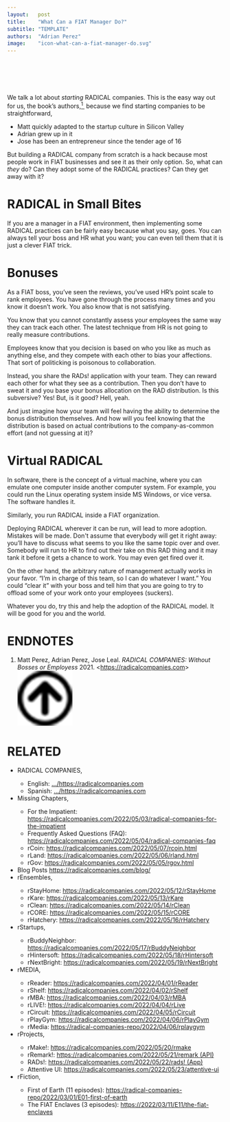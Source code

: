 ```yaml
---
layout:   post
title:    "What Can a FIAT Manager Do?"
subtitle: "TEMPLATE"
authors:  "Adrian Perez"
image:    "icon-what-can-a-fiat-manager-do.svg"
---
```


<div style="display:none;">
 <p>Since a <span class="_paradigm">FIAT</span> manager can do anything she wants with her team, she can experiment with <span class="_paradigm">RADICAL</span> practices. She can always say they are just a &ldquo;clever&rdquo; <span class="_paradigm">FIAT</span> technique to lessen her load.</p>
</div>

<h1>&nbsp;</h1>
 <p>We talk a lot about <em>starting</em> <span class="_paradigm">RADICAL</span> companies. This is the easy way out for us, the book&rsquo;s authors,<a href="#en01"><sup id="bm01">1&nbsp;</sup></a> because we find starting companies to be straightforward,</p>
  <ul>
   <li>Matt quickly adapted to the startup culture in Silicon Valley</li>
   <li>Adrian grew up in it</li>
   <li>Jose has been an entrepreneur since the tender age of 16</li>
  </ul>
 <p>But building a <span class="_paradigm">RADICAL</span> company from scratch is a hack because most people work in <span class="_paradigm">FIAT</span> businesses and see it as their only option. So, what can <em>they</em> do? Can they adopt some of the <span class="_paradigm">RADICAL</span> practices? Can they get away with it?</p>

<h1><span class="_paradigm">RADICAL</span> in Small Bites</h1>
 <p>If you are a manager in a <span class="_paradigm">FIAT</span> environment, then implementing some <span class="_paradigm">RADICAL</span> practices can be fairly easy because what you say, goes. You can always tell your boss and HR what you want; you can even tell them that it is just a clever <span class="_paradigm">FIAT</span> trick.</p>

<h1>Bonuses</h1>
 <p>As a <span class="_paradigm">FIAT</span> boss, you’ve seen the reviews, you’ve used HR’s point scale to rank employees. You have gone through the process many times and you know it doesn’t work. You also know that is not satisfying.</p>
 <p>You know that you cannot constantly assess your employees the same way they can track each other. The latest technique from HR is not going to really measure contributions.</p>
 <p>Employees know that you decision is based on who you like as much as anything else, and they compete with each other to bias your affections. That sort of politicking is poisonous to collaboration.</p>
 <p>Instead, you share the RADs! application with your team. They can reward each other for what they see as a contribution. Then you don’t have to sweat it and you base your bonus allocation on the <span class="_paradigm">RAD</span> distribution. Is this subversive? Yes! But, is it good? Hell, yeah.</p>
 <p>And just imagine how your team will feel having the ability to determine the bonus distribution themselves. And how will you feel knowing that the distribution is based on actual contributions to the company-as-common effort (and not guessing at it)?</p>

<h1>Virtual <span class="_paradigm">RADICAL</span></h1>
 <p>In software, there is the concept of a virtual machine, where you can emulate one computer inside another computer system. For example, you could run the Linux operating system inside MS Windows, or vice versa. The software handles it.</p>
 <p>Similarly, you run <span class="_paradigm">RADICAL</span> inside a <span class="_paradigm">FIAT</span> organization.</p>
 <p>Deploying <span class="_paradigm">RADICAL</span> wherever it can be run, will lead to more adoption. Mistakes will be made. Don't assume that everybody will get it right away: you’ll have to discuss what seems to you like the same topic over and over. Somebody will run to HR to find out their take on this <span class="_paradigm">RAD</span> thing and it may tank it before it gets a chance to work. You may even get fired over it.</p>
 <p>On the other hand, the arbitrary nature of management actually works in your favor. “I’m in charge of this team, so I can do whatever I want.” You could &ldquo;clear it&rdquo; with your boss and tell him that you are going to try to offload some of your work onto your employees (suckers). </p>
 <p>Whatever you do, try this and help the adoption of the <span class="_paradigm">RADICAL</span> model. It will be good for you and the world.</p>

<h1 class="_section">ENDNOTES</h1>
 <ol>
  <li id="en01">
   <p class="_list-item">
    Matt Perez, Adrian Perez, Jose Leal.
    <em>RADICAL COMPANIES: Without Bosses or Employess</em>
    2021.
    <<a href="https://radicalcompanies.com" target="_blank">https://radicalcompanies.com</a>>
    <a class="_uparrow" href="#bm01"><img src="/assets/img/arrow-up-icon.png"></a>
   </p>
  </li>
 </ol>

<h1 class="_section">RELATED</h1>
 <ul>
  <li>RADICAL COMPANIES,</li>
   <ul>
    <li><a>English</a>: <a href="https://radicalcompanies.com" target="_blank">&hellip;/https://radicalcompanies.com</a></li>
    <li><a>Spanish</a>: <a href="https://radicalcompanies.com" target="_blank">&hellip;/https://radicalcompanies.com</a></li>
   </ul>
  <li>Missing Chapters,</li>
   <ul>
    <li>For the Impatient: <a href="https://radicalcompanies.com/2022/05/03/radical-companies-for-the-impatient" target="_blank">https://radicalcompanies.com/2022/05/03/radical-companies-for-the-impatient</a></li>
    <li>Frequently Asked Questions (FAQ): <a href="https://radicalcompanies.com/2022/05/04/radical-companies-faq" target="_blank">https://radicalcompanies.com/2022/05/04/radical-companies-faq</a></li>
    <li>rCoin: <a href="https://radicalcompanies.com/2022/05/07/rcoin.html" target="_blank">https://radicalcompanies.com/2022/05/07/rcoin.html</a></li>
    <li>rLand: <a href="https://radicalcompanies.com/2022/05/06/rland.html" target="_blank">https://radicalcompanies.com/2022/05/06/rland.html</a></li>
    <li>rGov: <a href="https://radicalcompanies.com/2022/05/05/rgov.html" target="_blank">https://radicalcompanies.com/2022/05/05/rgov.html</a></li>
   </ul>
   <li>Blog Posts <a href="https://radicalcompanies.com/blog/" target="_blank">https://radicalcompanies.com/blog/</a></li>
   <li>rEnsembles,</li>
    <ul>
     <li> rStayHome: <a href="https://radicalcompanies.com/2022/05/12/rStayHome" target="_blank">https://radicalcompanies.com/2022/05/12/rStayHome</a></li>
     <li>     rKare: <a href="https://radicalcompanies.com/2022/05/13/rKare" target="_blank">https://radicalcompanies.com/2022/05/13/rKare</a></li>
     <li>    rClean: <a href="https://radicalcompanies.com/2022/05/14/rClean" target="_blank">https://radicalcompanies.com/2022/05/14/rClean</a></li>
     <li>     rCORE: <a href="https://radicalcompanies.com/2022/05/15/rCORE" target="_blank">https://radicalcompanies.com/2022/05/15/rCORE</a></li>
     <li>rHatchery: <a href="https://radicalcompanies.com/2022/05/16/rHatchery" target="_blank">https://radicalcompanies.com/2022/05/16/rHatchery</a></li>
    </ul>
   <li>rStartups,</li>
    <ul>
     <li>rBuddyNeighbor: <a href="https://radicalcompanies.com/2022/05/17/rBuddyNeighbor" target="_blank">https://radicalcompanies.com/2022/05/17/rBuddyNeighbor</a></li>
     <li>   rHintersoft: <a href="https://radicalcompanies.com/2022/05/18/rHintersoft" target="_blank">https://radicalcompanies.com/2022/05/18/rHintersoft</a></li> 
     <li>   rNextBright: <a href="https://radicalcompanies.com/2022/05/19/rNextBright" target="_blank">https://radicalcompanies.com/2022/05/19/rNextBright</a></li>
    </ul>
   <li>rMEDIA,</li>
    <ul>
     <li> rReader: <a href="https://radicalcompanies.com/2022/04/01/rReader" target="_blank">https://radicalcompanies.com/2022/04/01/rReader</a></li>
     <li>  rShelf: <a href="https://radicalcompanies.com/2022/04/02/rShelf" target="_blank">https://radicalcompanies.com/2022/04/02/rShelf</a></li>
     <li>    rMBA: <a href="https://radicalcompanies.com/2022/04/03/rMBA" target="_blank">https://radicalcompanies.com/2022/04/03/rMBA</a></li>
     <li>  rLIVE!: <a href="https://radicalcompanies.com/2022/04/04/rLive" target="_blank">https://radicalcompanies.com/2022/04/04/rLive</a></li>
     <li>rCircuit: <a href="https://radicalcompanies.com/2022/04/05/rCircuit" target="_blank">https://radicalcompanies.com/2022/04/05/rCircuit</a></li>
     <li>rPlayGym: <a href="https://radicalcompanies.com/2022/04/06/rPlayGym" target="_blank">https://radicalcompanies.com/2022/04/06/rPlayGym</a></li>
     <li>  rMedia: <a href="https://radical-companies-repo/2022/04/06/rplaygym" target="_blank">https://radical-companies-repo/2022/04/06/rplaygym</a></li>
    </ul>
   <li>rProjects,</li>
    <ul>
     <li>      rMake!: <a href="https://radicalcompanies.com/2022/05/20/rmake" target="_blank">https://radicalcompanies.com/2022/05/20/rmake</a></li>
     <li>    rRemark!: <a href="https://radicalcompanies.com/2022/05/21/remark" target="_blank">https://radicalcompanies.com/2022/05/21/remark (API)</a></li>
     <li>       RADs!: <a href="https://radicalcompanies.com/2022/05/22/rads!" target="_blank">https://radicalcompanies.com/2022/05/22/rads! (App)</a></li>
     <li>Attentive UI: <a href="https://radicalcompanies.com/2022/05/23/attentive-ui" target="_blank">https://radicalcompanies.com/2022/05/23/attentive-ui</a></li>
    </ul>
   <li>rFiction,</li>
    <ul>
     <li>  First of Earth (11 episodes): <a href="https://radical-companies-repo/2022/03/01/E01-first-of-earth" target="_blank">https://radical-companies-repo/2022/03/01/E01-first-of-earth</a></li>
     <li>The FIAT Enclaves (3 episodes): <a href="https://2022/03/11/E11/the-fiat-enclaves" target="_blank">https://2022/03/11/E11/the-fiat-enclaves</a></li>
    </ul>